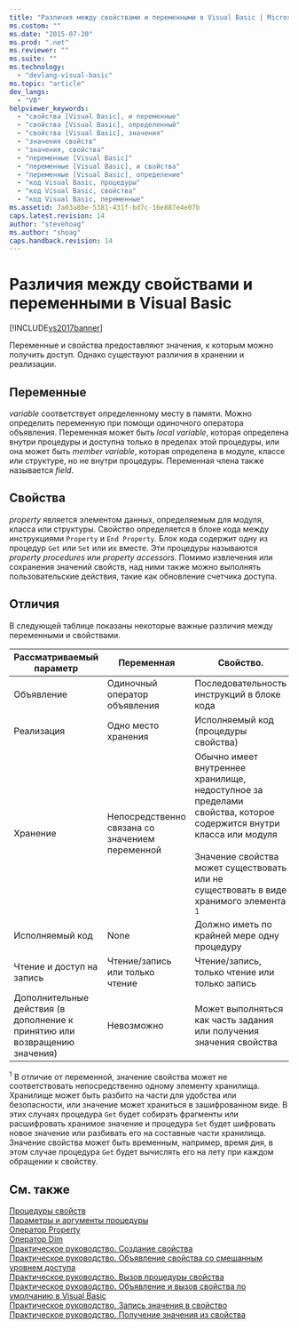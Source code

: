 ```yaml
---
title: "Различия между свойствами и переменными в Visual Basic | Microsoft Docs"
ms.custom: ""
ms.date: "2015-07-20"
ms.prod: ".net"
ms.reviewer: ""
ms.suite: ""
ms.technology: 
  - "devlang-visual-basic"
ms.topic: "article"
dev_langs: 
  - "VB"
helpviewer_keywords: 
  - "свойства [Visual Basic], и переменные"
  - "свойства [Visual Basic], определенный"
  - "свойства [Visual Basic], значения"
  - "значения свойств"
  - "значения, свойства"
  - "переменные [Visual Basic]"
  - "переменные [Visual Basic], и свойства"
  - "переменные [Visual Basic], определение"
  - "код Visual Basic, процедуры"
  - "код Visual Basic, свойства"
  - "код Visual Basic, переменные"
ms.assetid: 7a03a8be-5381-431f-bd7c-16e887e4e07b
caps.latest.revision: 14
author: "stevehoag"
ms.author: "shoag"
caps.handback.revision: 14
---
```

# Различия между свойствами и переменными в Visual Basic
[!INCLUDE[vs2017banner](../../../../visual-basic/includes/vs2017banner.md)]

Переменные и свойства предоставляют значения, к которым можно получить доступ.  Однако существуют различия в хранении и реализации.  
  
## Переменные  
 *variable* соответствует определенному месту в памяти.  Можно определить переменную при помощи одиночного оператора объявления.  Переменная может быть *local variable*, которая определена внутри процедуры и доступна только в пределах этой процедуры, или она может быть *member variable*, которая определена в модуле, классе или структуре, но не внутри процедуры.  Переменная члена также называется *field*.  
  
## Свойства  
 *property* является элементом данных, определяемым для модуля, класса или структуры.  Свойство определяется в блоке кода между инструкциями `Property` и `End Property`.  Блок кода содержит одну из процедур `Get` или `Set` или их вместе.  Эти процедуры называются *property procedures* или *property accessors*.  Помимо извлечения или сохранения значений свойств, над ними также можно выполнять пользовательские действия, такие как обновление счетчика доступа.  
  
## Отличия  
 В следующей таблице показаны некоторые важные различия между переменными и свойствами.  
  
|Рассматриваемый параметр|Переменная|Свойство.|  
|------------------------------|----------------|---------------|  
|Объявление|Одиночный оператор объявления|Последовательность инструкций в блоке кода|  
|Реализация|Одно место хранения|Исполняемый код \(процедуры свойства\)|  
|Хранение|Непосредственно связана со значением переменной|Обычно имеет внутреннее хранилище, недоступное за пределами свойства, которое содержится внутри класса или модуля<br /><br /> Значение свойства может существовать или не существовать в виде хранимого элемента <sup>1</sup>|  
|Исполняемый код|None|Должно иметь по крайней мере одну процедуру|  
|Чтение и доступ на запись|Чтение\/запись или только чтение|Чтение\/запись, только чтение или только запись|  
|Дополнительные действия \(в дополнение к принятию или возвращению значения\)|Невозможно|Может выполняться как часть задания или получения значения свойства|  
  
 <sup>1</sup> В отличие от переменной, значение свойства может не соответствовать непосредственно одному элементу хранилища.  Хранилище может быть разбито на части для удобства или безопасности, или значение может храниться в зашифрованном виде.  В этих случаях процедура `Get` будет собирать фрагменты или расшифровать хранимое значение и процедура `Set` будет шифровать новое значение или разбивать его на составные части хранилища.  Значение свойства может быть временным, например, время дня, в этом случае процедура `Get` будет вычислять его на лету при каждом обращении к свойству.  
  
## См. также  
 [Процедуры свойств](../../../../visual-basic/programming-guide/language-features/procedures/property-procedures.md)   
 [Параметры и аргументы процедуры](../../../../visual-basic/programming-guide/language-features/procedures/procedure-parameters-and-arguments.md)   
 [Оператор Property](../../../../visual-basic/language-reference/statements/property-statement.md)   
 [Оператор Dim](../../../../visual-basic/language-reference/statements/dim-statement.md)   
 [Практическое руководство. Создание свойства](../../../../visual-basic/programming-guide/language-features/procedures/how-to-create-a-property.md)   
 [Практическое руководство. Объявление свойства со смешанным уровнем доступа](../../../../visual-basic/programming-guide/language-features/procedures/how-to-declare-a-property-with-mixed-access-levels.md)   
 [Практическое руководство. Вызов процедуры свойства](../../../../visual-basic/programming-guide/language-features/procedures/how-to-call-a-property-procedure.md)   
 [Практическое руководство. Объявление и вызов свойства по умолчанию в Visual Basic](../../../../visual-basic/programming-guide/language-features/procedures/how-to-declare-and-call-a-default-property.md)   
 [Практическое руководство. Запись значения в свойство](../../../../visual-basic/programming-guide/language-features/procedures/how-to-put-a-value-in-a-property.md)   
 [Практическое руководство. Получение значения из свойства](../../../../visual-basic/programming-guide/language-features/procedures/how-to-get-a-value-from-a-property.md)